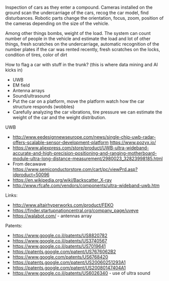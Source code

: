 
Inspection of  cars as they enter a compound. Cameras installed on the ground scan the undercarriage of the cars, recog the car model, find disturbances. Robotic parts change the orientation, focus, zoom, position of the cameras depending on the size of the vehicle.


Among other things bombs, weight of the load. The system can count number of people in the vehicle and estimate the load and lot of other things, fresh scratches on the undercarriage, automatic recognition of the number plates if the car was rented recently, fresh scratches on the locks, condition of tires, color of dirt

How to flag a car with stuff in the trunk?  (this is where data mining and AI kicks in)

*  UWB
*  EM field
*  Antenna arrays
*  Sound/ultrasound
*  Put the car on a platform, move the platform watch how the car structure responds (wobbles)
*  Carefully analyzing the car vibrations, tire pressure we can estimate the weight of the car and the weight distribution.

UWB

*  http://www.eedesignnewseurope.com/news/single-chip-uwb-radar-offers-scalable-sensor-development-platform https://www.pozyx.io/
*  https://www.aliexpress.com/store/product/UWB-ultra-wideband-accurate-and-high-precision-positioning-and-ranging-motherboard-module-ultra-long-distance-measurement/2980023_32823998185.html
*  From decawave https://www.semiconductorstore.com/cart/pc/viewPrd.asp?idproduct=50096
*  https://en.wikipedia.org/wiki/Backscatter_X-ray
*  http://www.rfcafe.com/vendors/components/ultra-wideband-uwb.htm

Links:

* http://www.altairhyperworks.com/product/FEKO
* https://finder.startupnationcentral.org/company_page/uveye
* https://walabot.com/  - antennas array

Patents:

* https://www.google.co.il/patents/US8820782
* https://www.google.co.il/patents/US3740567
* https://www.google.co.il/patents/US7019641
* https://patents.google.com/patent/US7676062B2
* https://www.google.com/patents/US6768420
* https://patents.google.com/patent/US20060251293A1
* https://patents.google.com/patent/US20080147404A1
* https://www.google.co.il/patents/US6026340  - use of ultra sound
